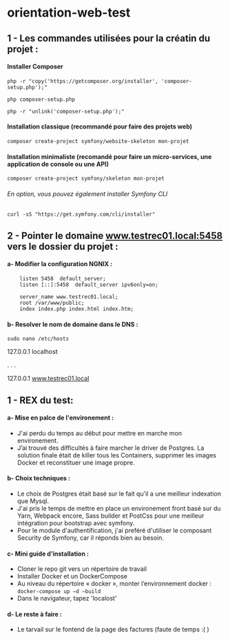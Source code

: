 # orientation-web-test

## 1 - Les commandes utilisées pour la créatin du projet :
#### Installer Composer
`php -r "copy('https://getcomposer.org/installer', 'composer-setup.php');"`

`php composer-setup.php`

`php -r "unlink('composer-setup.php');"`

#### Installation classique (recommandé pour faire des projets web)
`composer create-project symfony/website-skeleton mon-projet`

#### Installation minimaliste (recomandé pour faire un micro-services, une application de console ou une API)
`composer create-project symfony/skeleton mon-projet`


###### En option, vous pouvez également installer Symfony CLI
`curl -sS "https://get.symfony.com/cli/installer"`


## 2 - Pointer le domaine www.testrec01.local:5458 vers le dossier du projet  :

#### a- Modifier la configuration NGNIX : 

        listen 5458  default_server;
        listen [::]:5458  default_server ipv6only=on;

        server_name www.testrec01.local;
        root /var/www/public;
        index index.php index.html index.htm;

#### b- Resolver le nom de domaine dans le DNS : 
`sudo nano /etc/hosts`

127.0.0.1   localhost

. . .

127.0.0.1 www.testrec01.local


## 1 - REX du test:
#### a- Mise en palce de l'environement :

- J'ai perdu du temps au début pour mettre en marche mon environement.
- J’ai trouvé des difficultés à faire marcher le driver de Postgres. La solution finale était de killer tous les Containers, supprimer les images Docker et reconstituer une image propre.


#### b- Choix techniques :
- Le choix de Postgres était basé sur le fait qu'il a une meilleur indexation que Mysql.
- J'ai pris le temps de mettre en place un environement front basé sur du Yarn, Webpack encore, Sass builder et PostCss pour une meilleur intégration pour bootstrap avec symfony.
- Pour le module d'authentification, j'ai preféré d'utiliser le composant Security de Symfony, car il réponds bien au besoin.

#### c- Mini guide d’installation :
- Cloner le repo git vers un répertoire de travail
- Installer Docker et un DockerCompose
- Au niveau du répertoire « docker », monter l’environnement docker :
`docker-compose up –d –build`
- Dans le navigateur, tapez 'localost'



#### d- Le reste à faire :
- Le tarvail sur le fontend de la page des factures (faute de temps :( )



